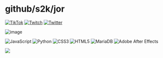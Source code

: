 # github/s2k/jor
[![TikTok](https://img.shields.io/badge/TikTok-%23000000.svg?logo=TikTok&logoColor=white)](https://tiktok.com/@6c7h) [![Twitch](https://img.shields.io/badge/Twitch-%239146FF.svg?logo=Twitch&logoColor=white)](https://twitch.tv/6c7h) [![Twitter](https://img.shields.io/badge/Twitter-%231DA1F2.svg?logo=Twitter&logoColor=white)](https://twitter.com/6c7h)

![image](https://discord.c99.nl/widget/theme-4/531928099080634368.png)

![JavaScript](https://img.shields.io/badge/javascript-%23323330.svg?style=for-the-badge&logo=javascript&logoColor=%23F7DF1E) ![Python](https://img.shields.io/badge/python-3670A0?style=for-the-badge&logo=python&logoColor=ffdd54) ![CSS3](https://img.shields.io/badge/css3-%231572B6.svg?style=for-the-badge&logo=css3&logoColor=white) ![HTML5](https://img.shields.io/badge/html5-%23E34F26.svg?style=for-the-badge&logo=html5&logoColor=white) ![MariaDB](https://img.shields.io/badge/MariaDB-003545?style=for-the-badge&logo=mariadb&logoColor=white) ![Adobe After Effects](https://img.shields.io/badge/Adobe%20After%20Effects-9999FF.svg?style=for-the-badge&logo=Adobe%20After%20Effects&logoColor=white)

[![](https://visitcount.itsvg.in/api?id=6h7c&label=Profile%20Views%201%2C896&color=2&icon=6&pretty=true)](https://visitcount.itsvg.in)
